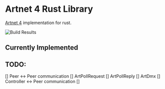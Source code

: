# Artnet 4 Rust Library

[Artnet 4](https://artisticlicence.com/WebSiteMaster/User%20Guides/art-net.pdf) implementation for rust.

![Build Results](https://github.com/RussTheAeriaist/rust-artnet/workflows/CI-Dev.yml/badge.svg?branch=master)

## Currently Implemented

## TODO:

[] Peer <-> Peer communication
[] ArtPollRequest
[] ArtPollReply
[] ArtDmx
[] Controller <-> Peer communication
[]